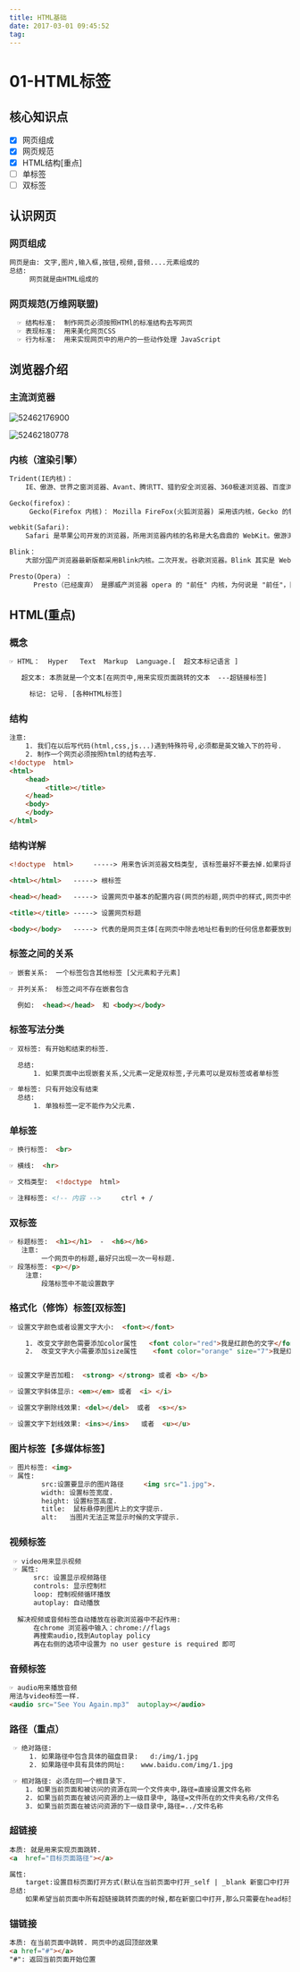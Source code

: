 ```yaml
---
title: HTML基础
date: 2017-03-01 09:45:52
tag:
---
```

# 01-HTML标签

## 核心知识点

- [x] 网页组成
- [x] 网页规范
- [x] HTML结构[重点]
- [ ] 单标签
- [ ] 双标签

## 认识网页

### 网页组成

```html
网页是由: 文字,图片,输入框,按钮,视频,音频....元素组成的
总结:
	 网页就是由HTML组成的
```

### 网页规范(万维网联盟)

```html
  ☞ 结构标准:  制作网页必须按照HTMl的标准结构去写网页
  ☞ 表现标准:  用来美化网页CSS
  ☞ 行为标准:  用来实现网页中的用户的一些动作处理 JavaScript
```

## 浏览器介绍

### 主流浏览器

![52462176900](assets/1524621769000.png)

![52462180778](assets/1524621807789.png)

### 内核（渲染引擎）

```html
Trident(IE内核)：
	IE、傲游、世界之窗浏览器、Avant、腾讯TT、猎豹安全浏览器、360极速浏览器、百度浏览器等

Gecko(firefox)：
     Gecko(Firefox 内核)： Mozilla FireFox(火狐浏览器) 采用该内核，Gecko 的特点是代码完全公开，因此，其可开发程度很高

webkit(Safari):
	Safari 是苹果公司开发的浏览器，所用浏览器内核的名称是大名鼎鼎的 WebKit。傲游浏览器3、 Apple Safari (Win/Mac/iPhone/iPad)、Symbian手机浏览器、Android 默认浏览器。

Blink：
	大部分国产浏览器最新版都采用Blink内核。二次开发。谷歌浏览器。Blink 其实是 WebKit 的分支。 

Presto(Opera) ：
	  Presto（已经废弃） 是挪威产浏览器 opera 的 "前任" 内核，为何说是 "前任"，因为最新的 opera 浏览器早已将之抛弃从而投入到了谷歌怀抱了。  
```

## HTML(重点)

### 概念

```html
☞ HTML：  Hyper   Text  Markup  Language.[  超文本标记语言 ]

   超文本: 本质就是一个文本[在网页中,用来实现页面跳转的文本  ---超链接标签]

     标记: 记号. [各种HTML标签]
```

### 结构

```html
注意:
	1. 我们在以后写代码(html,css,js...)遇到特殊符号,必须都是英文输入下的符号.
	2. 制作一个网页必须按照html的结构去写.
<!doctype  html>
<html>
    <head>
         <title></title>
    </head> 
    <body>
    </body>
</html>
```

### 结构详解

```html
<!doctype  html>     -----> 用来告诉浏览器文档类型, 该标签最好不要去掉.如果将该标签去掉之后,浏览器会出现一只怪异模式[浏览器不确定到底按照哪种渲染方式去渲染显示网页]

<html></html>   -----> 根标签

<head></head>   -----> 设置网页中基本的配置内容(网页的标题,网页中的样式,网页中的js代码效果....)

<title></title> -----> 设置网页标题

<body></body>   -----> 代表的是网页主体[在网页中除去地址栏看到的任何信息都要放到body标签中]
```

### 标签之间的关系

```html
☞ 嵌套关系:  一个标签包含其他标签 [父元素和子元素]

☞ 并列关系:  标签之间不存在嵌套包含

  例如:  <head></head>  和 <body></body>
```

### 标签写法分类

```html
☞ 双标签: 有开始和结束的标签.

  总结:
	  1. 如果页面中出现嵌套关系,父元素一定是双标签,子元素可以是双标签或者单标签

☞ 单标签: 只有开始没有结束
  总结:
	  1. 单独标签一定不能作为父元素.
```

### 单标签

```html
☞ 换行标签:  <br>

☞ 横线:  <hr>

☞ 文档类型:  <!doctype  html>  

☞ 注释标签: <!-- 内容 -->     ctrl + /
```

### 双标签

```html
☞ 标题标签:  <h1></h1>  -  <h6></h6>
   注意:
    	一个网页中的标题,最好只出现一次一号标题.
☞ 段落标签: <p></p>
    注意:
		段落标签中不能设置数字
```

### 格式化（修饰）标签[双标签]

```html
☞ 设置文字颜色或者设置文字大小:  <font></font>

	1. 改变文字颜色需要添加color属性   <font color="red">我是红颜色的文字</font>
    2.  改变文字大小需要添加size属性    <font color="orange" size="7">我是红颜色的文字</font>


☞ 设置文字是否加粗:  <strong> </strong> 或者 <b> </b>

☞ 设置文字斜体显示: <em></em> 或者  <i> </i>

☞ 设置文字删除线效果: <del></del>  或者  <s></s>

☞ 设置文字下划线效果: <ins></ins>   或者  <u></u>
```

### 图片标签【多媒体标签】

```html
☞ 图片标签: <img>
☞ 属性:  
		src:设置要显示的图片路径     <img src="1.jpg">.
		width: 设置标签宽度.
		height: 设置标签高度.
	    title:  鼠标悬停到图片上的文字提示.
		alt:   当图片无法正常显示时候的文字提示.
```

### 视频标签

```html
 ☞ video用来显示视频
 ☞ 属性:
 	  src: 设置显示视频路径
 	  controls: 显示控制栏
 	  loop: 控制视频循环播放
 	  autoplay: 自动播放
 	  
  解决视频或音频标签自动播放在谷歌浏览器中不起作用: 
      在chrome 浏览器中输入：chrome://flags
      再搜索audio,找到Autoplay policy
      再在右侧的选项中设置为 no user gesture is required 即可
```

### 音频标签

```html
☞ audio用来播放音频
用法与video标签一样.
<audio src="See You Again.mp3"  autoplay></audio>
```

### 路径（重点）

```html
 ☞ 绝对路径:
	 1. 如果路径中包含具体的磁盘目录:   d:/img/1.jpg
	 2. 如果路径中具有具体的网址:    www.baidu.com/img/1.jpg

 ☞ 相对路径: 必须在同一个根目录下.
	1. 如果当前页面和被访问的资源在同一个文件夹中,路径=直接设置文件名称
    2. 如果当前页面在被访问资源的上一级目录中, 路径=文件所在的文件夹名称/文件名
    3. 如果当前页面在被访问资源的下一级目录中,路径=../文件名称
```

### 超链接

```html
本质: 就是用来实现页面跳转.
<a  href="目标页面路径"></a>

属性:
	target:设置目标页面打开方式(默认在当前页面中打开_self | _blank 新窗口中打开)
总结:
	如果希望当前页面中所有超链接跳转页面的时候,都在新窗口中打开,那么只需要在head标签中设置 base标签,给base标签设置target属性即可.
```

### 锚链接

```html
本质: 在当前页面中跳转. 网页中的返回顶部效果
<a href="#"></a>
"#": 返回当前页面开始位置
```

### 

